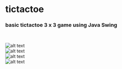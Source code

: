 # tictactoe
<h3>basic tictactoe 3 x 3 game using Java Swing</h3>

<br>

![alt text](https://i.imgur.com/CVb4ETN.png)
<br>
![alt text](https://i.imgur.com/dBjnS0u.png)
<br>
![alt text](https://i.imgur.com/v6OvqWF.png)
<br>
![alt text](https://i.imgur.com/lWEnniC.png)

